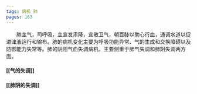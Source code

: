 ```yaml
---
tags: 病机 肺
pages: 163
---
```

&emsp;&emsp;肺主气，司呼吸，主宣发肃降，宣散卫气，朝百脉以助心行血，通调水道以促进津液运行和输布。肺的病机变化主要为呼吸功能异常、气的生成和交换障碍以及防御能力失常等。肺的阴阳气血失调病机，主要侧重于肺气失调和肺阴失调两方面。

#### [[气的失调]]

#### [[肺阴的失调]]